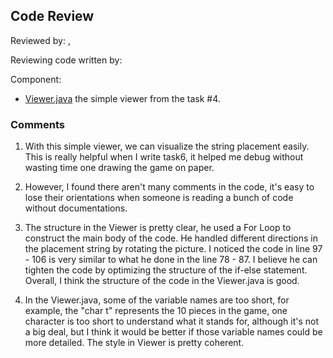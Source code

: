 ## Code Review

Reviewed by: <Qinrui Cheng>, <u7133046>

Reviewing code written by: <Yuxuan Hu> <u7167529>

Component: 
- [Viewer.java](https://gitlab.cecs.anu.edu.au/u7133046/comp1110-ass2-tue15g/-/blob/master/src/comp1110/ass2/gui/Viewer.java#L30-117) the simple viewer from the task #4.

### Comments 

1. With this simple viewer, we can visualize the string placement easily. 
This is really helpful when I write task6, it helped me debug without wasting time one drawing the game on paper.

2. However, I found there aren't many comments in the code, it's easy to lose their orientations when someone is reading a bunch of code without documentations.

3. The structure in the Viewer is pretty clear, he used a For Loop to construct the main body of the code.
He handled different directions in the placement string by rotating the picture. I noticed the code in line 97 - 106 is very similar to what he done in the line 78 - 87.
I believe he can tighten the code by optimizing the structure of the if-else statement. Overall, I think the structure of the code in the Viewer.java is good.

4. In the Viewer.java, some of the variable names are too short, for example, the "char t" represents the 10 pieces in the game, one character is too short to understand what it stands for,
although it's not a big deal, but I think it would be better if those variable names could be more detailed. The style in Viewer is pretty coherent.


